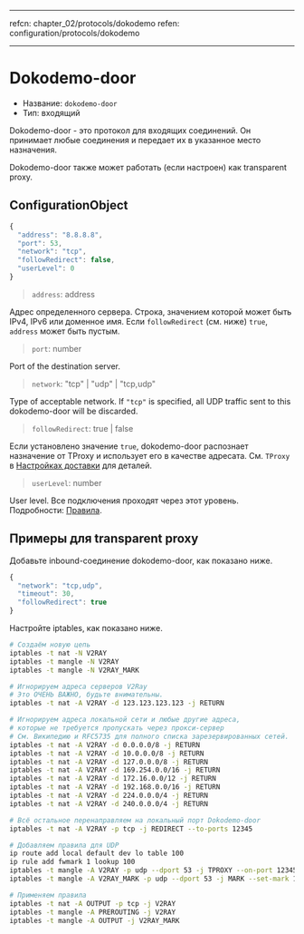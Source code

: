 * * *

refcn: chapter_02/protocols/dokodemo refen: configuration/protocols/dokodemo

* * *

# Dokodemo-door

* Название: `dokodemo-door`
* Тип: входящий

Dokodemo-door - это протокол для входящих соединений. Он принимает любые соединения и передает их в указанное место назначения.

Dokodemo-door также может работать (если настроен) как transparent proxy.

## ConfigurationObject

```javascript
{
  "address": "8.8.8.8",
  "port": 53,
  "network": "tcp",
  "followRedirect": false,
  "userLevel": 0
}
```

> `address`: address

Адрес определенного сервера. Строка, значением которой может быть IPv4, IPv6 или доменное имя. Если `followRedirect` (см. ниже) `true`, `address` может быть пустым.

> `port`: number

Port of the destination server.

> `network`: "tcp" | "udp" | "tcp,udp"

Type of acceptable network. If `"tcp"` is specified, all UDP traffic sent to this dokodemo-door will be discarded.

> `followRedirect`: true | false

Если установлено значение ` true `, dokodemo-door распознает назначение от TProxy и использует его в качестве адресата. См. `TProxy` в [Настройках доставки](../transport.md) для деталей.

> `userLevel`: number

User level. Все подключения проходят через этот уровень. Подробности: [Правила](../policy.md).

## Примеры для transparent proxy

Добавьте inbound-соединение dokodemo-door, как показано ниже.

```javascript
{
  "network": "tcp,udp",
  "timeout": 30,
  "followRedirect": true
}
```

Настройте iptables, как показано ниже.

```bash
# Создаём новую цепь
iptables -t nat -N V2RAY
iptables -t mangle -N V2RAY
iptables -t mangle -N V2RAY_MARK

# Игнорируем адреса серверов V2Ray
# Это ОЧЕНЬ ВАЖНО, будьте внимательны.
iptables -t nat -A V2RAY -d 123.123.123.123 -j RETURN

# Игнорируем адреса локальной сети и любые другие адреса,
# которые не требуется пропускать через прокси-сервер
# См. Википедию и RFC5735 для полного списка зарезервированных сетей.
iptables -t nat -A V2RAY -d 0.0.0.0/8 -j RETURN
iptables -t nat -A V2RAY -d 10.0.0.0/8 -j RETURN
iptables -t nat -A V2RAY -d 127.0.0.0/8 -j RETURN
iptables -t nat -A V2RAY -d 169.254.0.0/16 -j RETURN
iptables -t nat -A V2RAY -d 172.16.0.0/12 -j RETURN
iptables -t nat -A V2RAY -d 192.168.0.0/16 -j RETURN
iptables -t nat -A V2RAY -d 224.0.0.0/4 -j RETURN
iptables -t nat -A V2RAY -d 240.0.0.0/4 -j RETURN

# Всё остальное перенаправляем на локальный порт Dokodemo-door
iptables -t nat -A V2RAY -p tcp -j REDIRECT --to-ports 12345

# Добавляем правила для UDP
ip route add local default dev lo table 100
ip rule add fwmark 1 lookup 100
iptables -t mangle -A V2RAY -p udp --dport 53 -j TPROXY --on-port 12345 --tproxy-mark 0x01/0x01
iptables -t mangle -A V2RAY_MARK -p udp --dport 53 -j MARK --set-mark 1

# Применяем правила
iptables -t nat -A OUTPUT -p tcp -j V2RAY
iptables -t mangle -A PREROUTING -j V2RAY
iptables -t mangle -A OUTPUT -j V2RAY_MARK
```